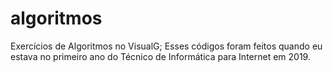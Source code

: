 # algoritmos
Exercícios de Algoritmos no VisualG;
Esses códigos foram feitos quando eu estava no primeiro ano do Técnico de Informática para Internet em 2019.
